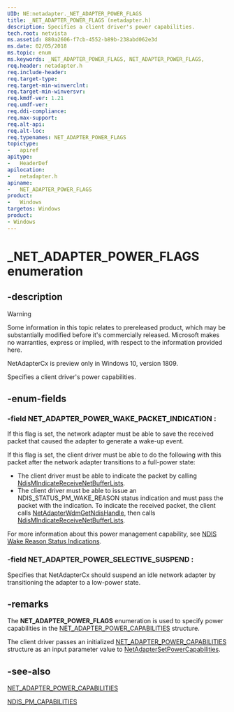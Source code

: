 ```yaml
---
UID: NE:netadapter._NET_ADAPTER_POWER_FLAGS
title: _NET_ADAPTER_POWER_FLAGS (netadapter.h)
description: Specifies a client driver's power capabilities.
tech.root: netvista
ms.assetid: 880a2606-f7cb-4552-b89b-238abd062e3d
ms.date: 02/05/2018
ms.topic: enum
ms.keywords: _NET_ADAPTER_POWER_FLAGS, NET_ADAPTER_POWER_FLAGS, 
req.header: netadapter.h
req.include-header:
req.target-type:
req.target-min-winverclnt:
req.target-min-winversvr:
req.kmdf-ver: 1.21
req.umdf-ver:
req.ddi-compliance:
req.max-support:
req.alt-api:
req.alt-loc:
req.typenames: NET_ADAPTER_POWER_FLAGS
topictype: 
-	apiref
apitype: 
-	HeaderDef
apilocation: 
-	netadapter.h
apiname: 
-	NET_ADAPTER_POWER_FLAGS
product:
-	Windows
targetos: Windows
product:
- Windows
---
```


# _NET_ADAPTER_POWER_FLAGS enumeration

## -description

> [!WARNING]
> Some information in this topic relates to prereleased product, which may be substantially modified before it's commercially released. Microsoft makes no warranties, express or implied, with respect to the information provided here.
>
> NetAdapterCx is preview only in Windows 10, version 1809.

Specifies a client driver's power capabilities.

## -enum-fields

### -field NET_ADAPTER_POWER_WAKE_PACKET_INDICATION : 
If this flag is set, the network adapter must be able to save the received packet that caused the adapter to generate a wake-up event.

If this flag is set, the client driver must be able to do the following with this packet after the network adapter transitions to a full-power state:

- The client driver must be able to indicate the packet by calling [NdisMIndicateReceiveNetBufferLists](../ndis/nf-ndis-ndismindicatereceivenetbufferlists.md). 
- The client driver must be able to issue an NDIS_STATUS_PM_WAKE_REASON status indication and must pass the packet with the indication. To indicate the received packet, the client calls [NetAdapterWdmGetNdisHandle](nf-netadapter-netadapterwdmgetndishandle.md), then calls [NdisMIndicateReceiveNetBufferLists](../ndis/nf-ndis-ndismindicatereceivenetbufferlists.md).

For more information about this power management capability, see [NDIS Wake Reason Status Indications](https://docs.microsoft.com/windows-hardware/drivers/network/ndis-wake-reason-status-indications).

### -field NET_ADAPTER_POWER_SELECTIVE_SUSPEND : 
Specifies that NetAdapterCx should suspend an idle network adapter by transitioning the adapter to a low-power state.

## -remarks

The **NET_ADAPTER_POWER_FLAGS** enumeration is used to specify power capabilities in the [NET_ADAPTER_POWER_CAPABILITIES](ns-netadapter-_net_adapter_power_capabilities.md) structure.

The client driver passes an initialized [NET_ADAPTER_POWER_CAPABILITIES](ns-netadapter-_net_adapter_power_capabilities.md) structure as an input parameter value to [NetAdapterSetPowerCapabilities](nf-netadapter-netadaptersetpowercapabilities.md).



## -see-also

[NET_ADAPTER_POWER_CAPABILITIES](ns-netadapter-_net_adapter_power_capabilities.md)

[NDIS_PM_CAPABILITIES](../ntddndis/ns-ntddndis-_ndis_pm_capabilities.md)
